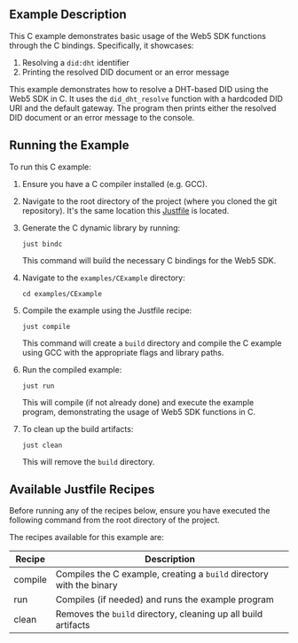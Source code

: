 ## Example Description

This C example demonstrates basic usage of the Web5 SDK functions through the C bindings. Specifically, it showcases:

1. Resolving a `did:dht` identifier
2. Printing the resolved DID document or an error message

This example demonstrates how to resolve a DHT-based DID using the Web5 SDK in C. It uses the `did_dht_resolve` function with a hardcoded DID URI and the default gateway. The program then prints either the resolved DID document or an error message to the console.

## Running the Example

To run this C example:

1. Ensure you have a C compiler installed (e.g. GCC).

2. Navigate to the root directory of the project (where you cloned the git repository). It's the same location this [Justfile](../../Justfile) is located.

3. Generate the C dynamic library by running:

   ```shell
   just bindc
   ```

   This command will build the necessary C bindings for the Web5 SDK.

4. Navigate to the `examples/CExample` directory:

   ```shell
   cd examples/CExample
   ```

5. Compile the example using the Justfile recipe:

   ```shell
   just compile
   ```

   This command will create a `build` directory and compile the C example using GCC with the appropriate flags and library paths.

6. Run the compiled example:

   ```shell
   just run
   ```

   This will compile (if not already done) and execute the example program, demonstrating the usage of Web5 SDK functions in C.

7. To clean up the build artifacts:

   ```shell
   just clean
   ```

   This will remove the `build` directory.

## Available Justfile Recipes

Before running any of the recipes below, ensure you have executed the following command from the root directory of the project.

The recipes available for this example are:

| Recipe   | Description                                                           |
|----------|-----------------------------------------------------------------------|
| compile  | Compiles the C example, creating a `build` directory with the binary  |
| run      | Compiles (if needed) and runs the example program                     |
| clean    | Removes the `build` directory, cleaning up all build artifacts        |